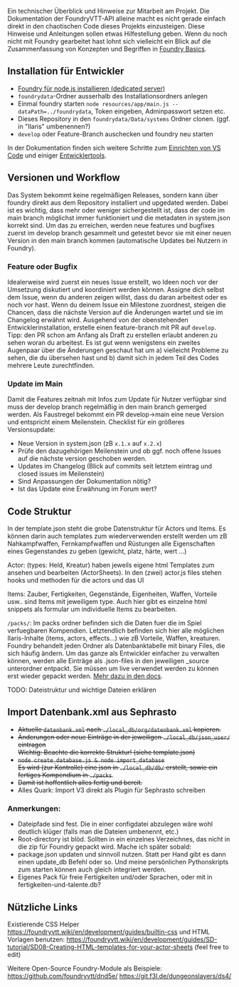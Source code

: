 Ein technischer Überblick und Hinweise zur Mitarbeit am Projekt.
Die Dokumentation der FoundryVTT-API alleine macht es nicht gerade einfach direkt in den chaotischen Code dieses Projekts einzusteigen.
Diese Hinweise und Anleitungen sollen etwas Hilfestellung geben.
Wenn du noch nicht mit Foundry gearbeitet hast lohnt sich vielleicht ein Blick auf die Zusammenfassung von Konzepten und Begriffen in [Foundry Basics](docs/foundry-basics.md).

## Installation für Entwickler

-   [Foundry für node.js installieren (dedicated server)](https://foundryvtt.com/article/installation/)
-   `foundrydata`-Ordner ausserhalb des Installationsordners anlegen
-   Einmal foundry starten `node resources/app/main.js --dataPath=../foundrydata`, Token eingeben, Adminpasswort setzen etc.
-   Dieses Repository in den `foundrydata/Data/systems` Ordner clonen. (ggf. in "Ilaris" umbenennen?)
-   `develop` oder Feature-Branch auschecken und foundry neu starten

In der Dokumentation finden sich weitere Schritte zum
[Einrichten von VS Code](./docs/develop/tools.md#vs-code)
und einiger [Entwicklertools](./docs/deveolop/tools.md#husky-pre-commit).

## Versionen und Workflow

Das System bekommt keine regelmäßigen Releases, sondern kann über foundry direkt aus dem Repository installiert und upgedated werden.
Dabei ist es wichtig, dass mehr oder weniger sichergestellt ist, dass der code im main branch möglichst immer funktioniert und die metadaten in system.json korrekt sind.
Um das zu erreichen, werden neue features und bugfixes zuerst im develop branch gesammelt und getestet bevor sie mit einer neuen Version in den main branch kommen (automatische Updates bei Nutzern in Foundry).

### Feature oder Bugfix

Idealerweise wird zuerst ein neues Issue erstellt, wo Ideen noch vor der Umsetzung diskutiert und koordiniert werden können.
Assigne dich selbst dem Issue, wenn du anderen zeigen willst, dass du daran arbeitest oder es noch vor hast.
Wenn du deinem Issue ein Milestone zuordnest, steigen die Chancen, dass die nächste Version auf die Änderungen wartet und sie im Changelog erwähnt wird.
Ausgehend von der obenstehenden Entwicklerinstallation, erstelle einen feature-branch mit PR auf `develop`.
Tipp: den PR schon am Anfang als Draft zu erstellen erlaubt anderen zu sehen woran du arbeitest.
Es ist gut wenn wenigstens ein zweites Augenpaar über die Änderungen geschaut hat um
a) vielleicht Probleme zu sehen, die du übersehen hast und
b) damit sich in jedem Teil des Codes mehrere Leute zurechtfinden.

### Update im Main

Damit die Features zeitnah mit Infos zum Update für Nutzer verfügbar sind muss der develop branch regelmäßig in den main branch gemerged werden.
Als Faustregel bekommt ein PR develop->main eine neue Version und entspricht einem Meilenstein.
Checklist für ein größeres Versionsupdate:

-   Neue Version in system.json (zB `x.1.x` auf `x.2.x`)
-   Prüfe den dazugehörigen Meilenstein und ob ggf. noch offene Issues auf die nächste version geschoben werden.
-   Updates im Changelog (Blick auf commits seit letztem eintrag und closed issues im Meilenstein)
-   Sind Anpassungen der Dokumentation nötig?
-   Ist das Update eine Erwähnung im Forum wert?

## Code Struktur

In der template.json steht die grobe Datenstruktur für Actors und Items. Es können darin auch templates zum wiederverwenden erstellt werden um zB Nahkampfwaffen, Fernkampfwaffen und Rüstungen alle Eigenschaften eines Gegenstandes zu geben (gewicht, platz, härte, wert ...)

Actor: (types: Held, Kreatur) haben jeweils eigene html Templates zum ansehen und bearbeiten (ActorSheets). In den (zwei) actor.js files stehen hooks und methoden für die actors und das UI

Items: Zauber, Fertigkeiten, Gegenstände, Eigenheiten, Waffen, Vorteile usw.. sind Items mit jeweiligem type. Auch hier gibt es einzelne html snippets als formular um individuelle Items zu bearbeiten.

`/packs/`: Im packs ordner befinden sich die Daten fuer die im Spiel verfuegbaren Kompendien. Letztendlich befinden
sich hier alle möglichen Ilaris-Inhalte (items, actors, effects...) wie zB Vorteile, Waffen, kreaturen.
Foundry behandelt jeden Ordner als Datenbanktabelle mit binary Files, die sich häufig ändern. Um das ganze als Entwickler
einfacher zu verwalten können, werden alle Einträge als .json-files in den jeweiligen \_source unterordner entpackt.
Sie müssen um live verwendet werden zu können erst wieder gepackt werden. [Mehr dazu in den docs](./docs/packs.md).

TODO: Dateistruktur und wichtige Dateien erklären

## Import Datenbank.xml aus Sephrasto

-   ~~Aktuelle `datenbank.xml` nach `./local_db/org/datenbank.xml` kopieren.~~
-   ~~Änderungen oder neue Einträge in der jeweiligen `./local_db/json_user/` eintragen~~  
     ~~Wichtig: Beachte die korrekte Struktur! (siehe template.json)~~
-   ~~`node create_database.js & node import_database`~~  
     ~~Es wird (zur Kontrolle) eine json in `./local_db/db/` erstellt, sowie ein fertiges Kompendium in `./packs`~~.
-   ~~Damit ist hoffentlich alles fertig und bereit.~~
-   Alles Quark: Import V3 direkt als Plugin für Sephrasto schreiben

### Anmerkungen:

-   Dateipfade sind fest. Die in einer configdatei abzulegen wäre wohl deutlich klüger (falls man die Dateien umbenennt, etc.)
-   Root-directory ist blöd. Sollten in ein einzelnes Verzeichnes, das nicht in die zip für Foundry gepackt wird. Mache ich später sobald:
-   package.json updaten und sinnvoll nutzen. Statt per Hand gibt es dann einen update_db Befehl oder so. Und meine persönlichen Pythonskripts zum starten können auch gleich integriert werden.
-   Eigenes Pack für freie Fertigkeiten und/oder Sprachen, oder mit in fertigkeiten-und-talente.db?

## Nützliche Links

Existierende CSS Helper
https://foundryvtt.wiki/en/development/guides/builtin-css
und HTML Vorlagen benutzen:
https://foundryvtt.wiki/en/development/guides/SD-tutorial/SD08-Creating-HTML-templates-for-your-actor-sheets
(feel free to edit)

Weitere Open-Source Foundry-Module als Beispiele:
https://github.com/foundryvtt/dnd5e/
https://git.f3l.de/dungeonslayers/ds4/
